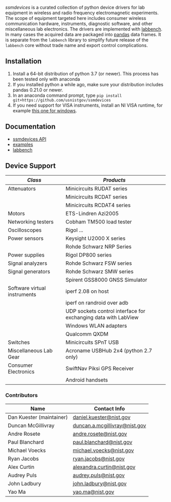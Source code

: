 *ssmdevices* is a curated collection of python device drivers for lab equipment in wireless and radio frequency electromagnetic experiments. The scope of equipment targeted here includes consumer wireless communication hardware, instruments, diagnostic software, and other miscellaneous lab electronics.
The drivers are implemented with [labbench](https://github.com/usnistgov/labbench). In many cases the acquired data are packaged into [pandas](http://pandas.pydata.org/) data frames.
It is separate from the `labbench` library to simplify future release of the `labbench` core without trade name and export control complications.

## Installation
1. Install a 64-bit distribution of python 3.7 (or newer). This process has been tested only with anaconda
2. If you installed python a while ago, make sure your distribution includes pandas 0.21.0 or newer.
4. In an anaconda command prompt, type `pip install git+https://github.com/usnistgov/ssmdevices`
5. If you need support for VISA instruments, install an NI VISA runtime, for example [this one for windows](http://download.ni.com/support/softlib/visa/NI-VISA/16.0/Windows/NIVISA1600runtime.exe).

## Documentation
* [ssmdevices API](http://ssm.ipages.nist.gov/ssmdevices/)
* [examples](examples)
* [labbench](https://github.com/usnistgov/labbench/blob/master/examples/How%20to%20use%20a%20labbench%20driver%20by%20example.ipynb)

## Device Support
| *Class* | *Products* |
|-------------|---------|
|Attenuators|Minicircuits RUDAT series|
|           |Minicircuits RCDAT series|
|           |Minicircuits RCDAT4 series|
|Motors|ETS-Lindren Azi2005|
|Networking testers|Cobham TM500 load tester|
|Oscilloscopes|Rigol ...|
|Power sensors|Keysight U2000 X series|
|             |Rohde Schwarz NRP Series|
|Power supplies|Rigol DP800 series|
|Signal analyzers|Rohde Schwarz FSW series|
|Signal generators|Rohde Schwarz SMW series|
|                 |Spirent GSS8000 GNSS Simulator|
|Software virtual instruments|iperf 2.08 on host|
|                            |iperf on randroid over adb|
|                            |UDP sockets control interface for exchanging data with LabView|
|                            |Windows WLAN adapters|
|                            |Qualcomm QXDM|
|Switches|Minicircuits SPnT USB|
|Miscellaneous Lab Gear      |Acroname USBHub 2x4 (python 2.7 only)|
|Consumer Electronics        |SwiftNav Piksi GPS Receiver|
|                            |Android handsets|



### Contributors
| Name  |  Contact Info |
|---|---|
| Dan Kuester (maintainer)  |  <daniel.kuester@nist.gov> |
| Duncan McGillivray  | <duncan.a.mcgillivray@nist.gov>  |
| Andre Rosete        | <andre.rosete@nist.gov> |
| Paul Blanchard | <paul.blanchard@nist.gov> |
| Michael Voecks | <michael.voecks@nist.gov> |
| Ryan Jacobs | ryan.jacobs@nist.gov |
| Alex Curtin | alexandra.curtin@nist.gov |
| Audrey Puls | <audrey.puls@nist.gov> |
| John Ladbury | <john.ladbury@nist.gov> |
| Yao Ma | <yao.ma@nist.gov> |
